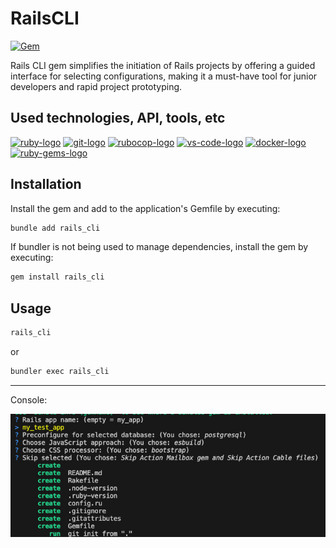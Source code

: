 # RailsCLI

[![Gem](https://img.shields.io/gem/v/rails_cli?color=e9573f&include_prereleases&logo=rubygems&style=for-the-badge)](https://rubygems.org/gems/rails_cli)

Rails CLI gem simplifies the initiation of Rails projects by offering a guided interface for
selecting configurations, making it a must-have tool for junior developers and rapid project prototyping.

## Used technologies, API, tools, etc

[ruby-logo]: https://img.shields.io/badge/Ruby-cc342d.svg?style=flat&logo=ruby&logoColor=fff
[git-logo]: https://img.shields.io/badge/Git-000.svg?style=flat&logo=git&logoColor=f54d27
[rubocop-logo]: https://img.shields.io/badge/RuboCop-f5f5f5.svg?style=flat&logo=rubocop&logoColor=000
[vs-code-logo]: https://img.shields.io/badge/VS%20Code-2c2c32.svg?style=flat&logo=visualstudiocode&logoColor=22a8f1
[docker-logo]: https://img.shields.io/badge/Docker-003f8c.svg?style=flat&logo=docker&logoColor=fff
[ruby-gems-logo]: https://img.shields.io/badge/Ruby%20Gems-e9573f.svg?style=flat&logo=rubygems&logoColor=fff

[![ruby-logo]](https://www.ruby-lang.org/) [![git-logo]](https://git-scm.com/) [![rubocop-logo]](https://rubocop.org/) [![vs-code-logo]](https://code.visualstudio.com/) [![docker-logo]](https://www.docker.com/) [![ruby-gems-logo]](https://rubygems.org/)

## Installation

Install the gem and add to the application's Gemfile by executing:

```sh
bundle add rails_cli
```

If bundler is not being used to manage dependencies, install the gem by executing:

```sh
gem install rails_cli
```

## Usage

```sh
rails_cli
```
or
```sh
bundler exec rails_cli
```
---
Console:

[console]: assets/console-v0.0.1.jpeg

![console]
